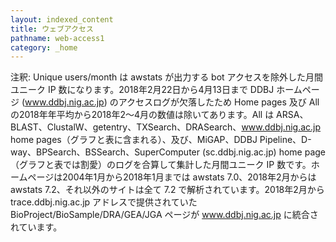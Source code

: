 ```yaml
---
layout: indexed_content
title: ウェブアクセス
pathname: web-access1
category: _home
---
```


<div id="stat_area">

</div>

注釈: Unique users/month は awstats が出力する bot アクセスを除外した月間ユニーク IP
数になります。2018年2月22日から4月13日まで DDBJ ホームページ
(www.ddbj.nig.ac.jp) のアクセスログが欠落したため Home pages 及び All
の2018年年平均から2018年2～4月の数値は除いてあります。All は
ARSA、BLAST、ClustalW、getentry、TXSearch、DRASearch、www.ddbj.nig.ac.jp
home pages（グラフと表に含まれる）、及び、MiGAP、DDBJ
Pipeline、D-way、BPSearch、BSSearch、SuperComputer
(sc.ddbj.nig.ac.jp) home page（グラフと表では割愛）のログを合算して集計した月間ユニーク IP
数です。ホームページは2004年1月から2018年1月までは awstats
7.0、2018年2月からは awstats 7.2、それ以外のサイトは全て 7.2 で解析されています。2018年2月から
trace.ddbj.nig.ac.jp アドレスで提供されていた BioProject/BioSample/DRA/GEA/JGA ページが
www.ddbj.nig.ac.jp に統合されています。
